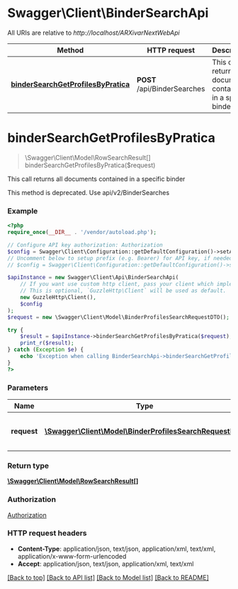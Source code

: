 # Swagger\Client\BinderSearchApi

All URIs are relative to *http://localhost/ARXivarNextWebApi*

Method | HTTP request | Description
------------- | ------------- | -------------
[**binderSearchGetProfilesByPratica**](BinderSearchApi.md#binderSearchGetProfilesByPratica) | **POST** /api/BinderSearches | This call returns all documents contained in a specific binder


# **binderSearchGetProfilesByPratica**
> \Swagger\Client\Model\RowSearchResult[] binderSearchGetProfilesByPratica($request)

This call returns all documents contained in a specific binder

This method is deprecated. Use api/v2/BinderSearches

### Example
```php
<?php
require_once(__DIR__ . '/vendor/autoload.php');

// Configure API key authorization: Authorization
$config = Swagger\Client\Configuration::getDefaultConfiguration()->setApiKey('Authorization', 'YOUR_API_KEY');
// Uncomment below to setup prefix (e.g. Bearer) for API key, if needed
// $config = Swagger\Client\Configuration::getDefaultConfiguration()->setApiKeyPrefix('Authorization', 'Bearer');

$apiInstance = new Swagger\Client\Api\BinderSearchApi(
    // If you want use custom http client, pass your client which implements `GuzzleHttp\ClientInterface`.
    // This is optional, `GuzzleHttp\Client` will be used as default.
    new GuzzleHttp\Client(),
    $config
);
$request = new \Swagger\Client\Model\BinderProfilesSearchRequestDTO(); // \Swagger\Client\Model\BinderProfilesSearchRequestDTO | The request object for the search

try {
    $result = $apiInstance->binderSearchGetProfilesByPratica($request);
    print_r($result);
} catch (Exception $e) {
    echo 'Exception when calling BinderSearchApi->binderSearchGetProfilesByPratica: ', $e->getMessage(), PHP_EOL;
}
?>
```

### Parameters

Name | Type | Description  | Notes
------------- | ------------- | ------------- | -------------
 **request** | [**\Swagger\Client\Model\BinderProfilesSearchRequestDTO**](../Model/BinderProfilesSearchRequestDTO.md)| The request object for the search |

### Return type

[**\Swagger\Client\Model\RowSearchResult[]**](../Model/RowSearchResult.md)

### Authorization

[Authorization](../../README.md#Authorization)

### HTTP request headers

 - **Content-Type**: application/json, text/json, application/xml, text/xml, application/x-www-form-urlencoded
 - **Accept**: application/json, text/json, application/xml, text/xml

[[Back to top]](#) [[Back to API list]](../../README.md#documentation-for-api-endpoints) [[Back to Model list]](../../README.md#documentation-for-models) [[Back to README]](../../README.md)

